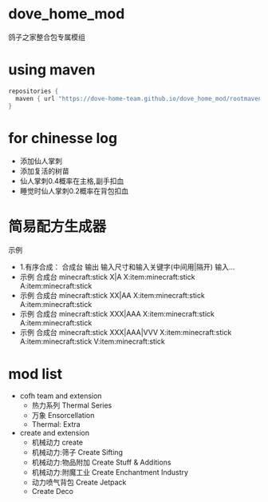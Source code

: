 # dove_home_mod
鸽子之家整合包专属模组

# using maven
``` groovy
repositories {
  maven { url "https://dove-home-team.github.io/dove_home_mod/rootmaven" }
}
```

# for chinesse log

- 添加仙人掌刺
- 添加复活的树苗
- 仙人掌刺0.4概率在主格,副手扣血
- 睡觉时仙人掌刺0.2概率在背包扣血

[//]: # (- [x] 木剪刀，耐久20)

[//]: # (- [x] 有限水)

[//]: # (- [x] 安山合金合成，)

[//]: # (- [x] 砂土合成， )

[//]: # (- [x] 堆肥桶合成， )

[//]: # (- [x] 稀释魔力池合成)

[//]: # (- [ ] 花药台合成)

[//]: # (- [ ] 闪耀纤维合成)

[//]: # (- [ ] 木剪刀合成)

# 简易配方生成器
示例
- 1.有序合成： 合成台 输出 输入尺寸和输入关键字(中间用|隔开) 输入...
- 示例 合成台 minecraft:stick X|A X:item:minecraft:stick A:item:minecraft:stick
- 示例 合成台 minecraft:stick XX|AA X:item:minecraft:stick A:item:minecraft:stick
- 示例 合成台 minecraft:stick XXX|AAA X:item:minecraft:stick A:item:minecraft:stick
- 示例 合成台 minecraft:stick XXX|AAA|VVV X:item:minecraft:stick A:item:minecraft:stick V:item:minecraft:stick

# mod list
- cofh team and extension
  - 热力系列 Thermal Series
  - 万象 Ensorcellation
  - Thermal: Extra
- create and extension
  - 机械动力 create
  - 机械动力:筛子 Create Sifting
  - 机械动力:物品附加 Create Stuff & Additions
  - 机械动力:附魔工业 Create Enchantment Industry
  - 动力喷气背包 Create Jetpack
  - Create Deco
